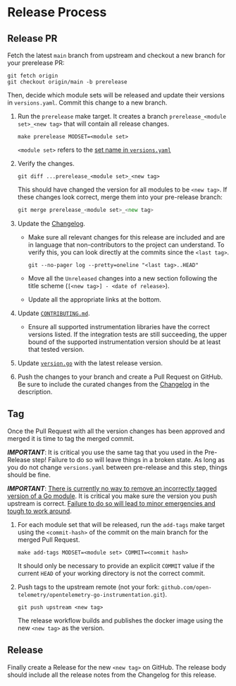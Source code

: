 # Release Process

## Release PR

Fetch the latest `main` branch from upstream and checkout a new branch for your prerelease PR:

```
git fetch origin
git checkout origin/main -b prerelease
```

Then, decide which module sets will be released and update their versions
in `versions.yaml`.  Commit this change to a new branch.

1. Run the `prerelease` make target. It creates a branch
    `prerelease_<module set>_<new tag>` that will contain all release changes.

    ```
    make prerelease MODSET=<module set>
    ```

    `<module set>` refers to the [set name in `versions.yaml`](https://github.com/open-telemetry/opentelemetry-go-instrumentation/blob/f18c1b2e0702d8ac31699c5e923590d714d0c1dc/versions.yaml#L16)

2. Verify the changes.

    ```
    git diff ...prerelease_<module set>_<new tag>
    ```

    This should have changed the version for all modules to be `<new tag>`.
    If these changes look correct, merge them into your pre-release branch:

    ```go
    git merge prerelease_<module set>_<new tag>
    ```

3. Update the [Changelog](./CHANGELOG.md).
   - Make sure all relevant changes for this release are included and are in language that non-contributors to the project can understand.
       To verify this, you can look directly at the commits since the `<last tag>`.

       ```
       git --no-pager log --pretty=oneline "<last tag>..HEAD"
       ```

   - Move all the `Unreleased` changes into a new section following the title scheme (`[<new tag>] - <date of release>`).
   - Update all the appropriate links at the bottom.

4. Update [`CONTRIBUTING.md`](./CONTRIBUTING.md).
   - Ensure all supported instrumentation libraries have the correct versions listed.
     If the integration tests are still succeeding, the upper bound of the supported instrumentation version should be at least that tested version.

5. Update [`version.go`](internal/pkg/instrumentation/version.go) with the latest release version.

6. Push the changes to your branch and create a Pull Request on GitHub.
    Be sure to include the curated changes from the [Changelog](./CHANGELOG.md) in the description.

## Tag

Once the Pull Request with all the version changes has been approved and merged it is time to tag the merged commit.

***IMPORTANT***: It is critical you use the same tag that you used in the Pre-Release step!
Failure to do so will leave things in a broken state. As long as you do not
change `versions.yaml` between pre-release and this step, things should be fine.

***IMPORTANT***: [There is currently no way to remove an incorrectly tagged version of a Go module](https://github.com/golang/go/issues/34189).
It is critical you make sure the version you push upstream is correct.
[Failure to do so will lead to minor emergencies and tough to work around](https://github.com/open-telemetry/opentelemetry-go/issues/331).

1. For each module set that will be released, run the `add-tags` make target
    using the `<commit-hash>` of the commit on the main branch for the merged Pull Request.

    ```
    make add-tags MODSET=<module set> COMMIT=<commit hash>
    ```

    It should only be necessary to provide an explicit `COMMIT` value if the
    current `HEAD` of your working directory is not the correct commit.

2. Push tags to the upstream remote (not your fork: `github.com/open-telemetry/opentelemetry-go-instrumentation.git`).

    ```
    git push upstream <new tag>
    ```

    The release workflow builds and publishes the docker image using the new `<new tag>` as the version.

## Release

Finally create a Release for the new `<new tag>` on GitHub.
The release body should include all the release notes from the Changelog for this release.
